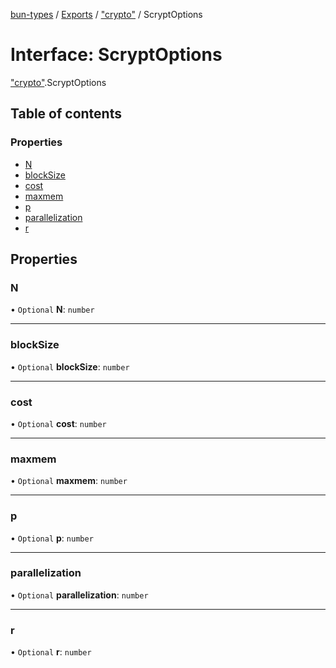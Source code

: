 [bun-types](https://github.com/oven-sh/bun-types/blob/master/api-docs/README.md) / [Exports](https://github.com/oven-sh/bun-types/blob/master/api-docs/modules.md) / ["crypto"](https://github.com/oven-sh/bun-types/blob/master/api-docs/modules/crypto_.md) / ScryptOptions

# Interface: ScryptOptions

["crypto"](https://github.com/oven-sh/bun-types/blob/master/api-docs/modules/crypto_.md).ScryptOptions

## Table of contents

### Properties

- [N](https://github.com/oven-sh/bun-types/blob/master/api-docs/interfaces/crypto_.ScryptOptions.md#n)
- [blockSize](https://github.com/oven-sh/bun-types/blob/master/api-docs/interfaces/crypto_.ScryptOptions.md#blocksize)
- [cost](https://github.com/oven-sh/bun-types/blob/master/api-docs/interfaces/crypto_.ScryptOptions.md#cost)
- [maxmem](https://github.com/oven-sh/bun-types/blob/master/api-docs/interfaces/crypto_.ScryptOptions.md#maxmem)
- [p](https://github.com/oven-sh/bun-types/blob/master/api-docs/interfaces/crypto_.ScryptOptions.md#p)
- [parallelization](https://github.com/oven-sh/bun-types/blob/master/api-docs/interfaces/crypto_.ScryptOptions.md#parallelization)
- [r](https://github.com/oven-sh/bun-types/blob/master/api-docs/interfaces/crypto_.ScryptOptions.md#r)

## Properties

### N

• `Optional` **N**: `number`

___

### blockSize

• `Optional` **blockSize**: `number`

___

### cost

• `Optional` **cost**: `number`

___

### maxmem

• `Optional` **maxmem**: `number`

___

### p

• `Optional` **p**: `number`

___

### parallelization

• `Optional` **parallelization**: `number`

___

### r

• `Optional` **r**: `number`

